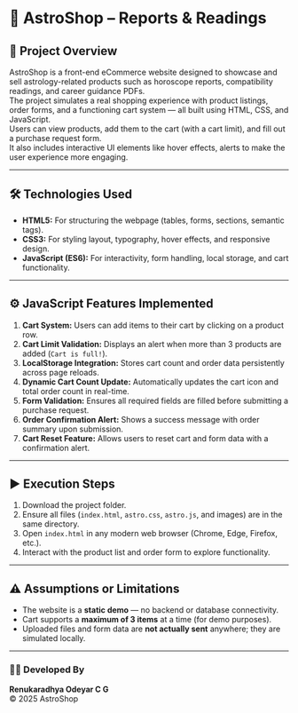 # 🌟 AstroShop – Reports & Readings

## 🧭 Project Overview
AstroShop is a front-end eCommerce website designed to showcase and sell astrology-related products such as horoscope reports, compatibility readings, and career guidance PDFs.  
The project simulates a real shopping experience with product listings, order forms, and a functioning cart system — all built using HTML, CSS, and JavaScript.  
Users can view products, add them to the cart (with a cart limit), and fill out a purchase request form.  
It also includes interactive UI elements like hover effects, alerts to make the user experience more engaging.  

---

## 🛠️ Technologies Used
- **HTML5:** For structuring the webpage (tables, forms, sections, semantic tags).  
- **CSS3:** For styling layout, typography, hover effects, and responsive design.  
- **JavaScript (ES6):** For interactivity, form handling, local storage, and cart functionality.  

---

## ⚙️ JavaScript Features Implemented
1. **Cart System:** Users can add items to their cart by clicking on a product row.  
2. **Cart Limit Validation:** Displays an alert when more than 3 products are added (`Cart is full!`).  
3. **LocalStorage Integration:** Stores cart count and order data persistently across page reloads.  
4. **Dynamic Cart Count Update:** Automatically updates the cart icon and total order count in real-time.  
5. **Form Validation:** Ensures all required fields are filled before submitting a purchase request.  
6. **Order Confirmation Alert:** Shows a success message with order summary upon submission.  
7. **Cart Reset Feature:** Allows users to reset cart and form data with a confirmation alert.  

---

## ▶️ Execution Steps
1. Download the project folder.  
2. Ensure all files (`index.html`, `astro.css`, `astro.js`, and images) are in the same directory.  
3. Open `index.html` in any modern web browser (Chrome, Edge, Firefox, etc.).  
4. Interact with the product list and order form to explore functionality.  

---

## ⚠️ Assumptions or Limitations
- The website is a **static demo** — no backend or database connectivity.  
- Cart supports a **maximum of 3 items** at a time (for demo purposes).  
- Uploaded files and form data are **not actually sent** anywhere; they are simulated locally.   

---

### 👨‍💻 Developed By
**Renukaradhya Odeyar C G**  
© 2025 AstroShop
